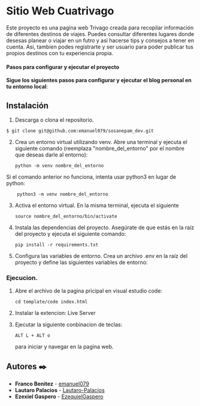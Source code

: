 # Sitio Web Cuatrivago

Este proyecto es una pagina web Trivago creada para recopilar información de diferentes destinos de viajes. Puedes consultar diferentes lugares donde desesas planear o viajar en un futro y asi hacerse tips y consejos a tener en cuenta. Asi, tambien podes registrarte y ser usuario para poder publicar tus propios destinos con tu experiencia propia.

#### Pasos para configurar y ejecutar el proyecto

**Sigue los siguientes pasos para configurar y ejecutar el blog personal en tu entorno local**:

## Instalación

1. Descarga o clona el repositorio.

```
$ git clone git@github.com:emanuel079/sosanepam_dev.git
```

2.  Crea un entorno virtual utilizando venv. Abre una terminal y ejecuta el siguiente comando (reemplaza "nombre_del_entorno" por el nombre que deseas darle al entorno):

        python -m venv nombre_del_entorno

Si el comando anterior no funciona, intenta usar python3 en lugar de python:

        python3 -m venv nombre_del_entorno

3.  Activa el entorno virtual. En la misma terminal, ejecuta el siguiente

        source nombre_del_entorno/bin/activate

4.  Instala las dependencias del proyecto. Asegúrate de que estás en la raíz del proyecto y ejecuta el siguiente comando:

        pip install -r requirements.txt

5.  Configura las variables de entorno. Crea un archivo .env en la raíz del proyecto y define las siguientes variables de entorno:

### Ejecucion.

1.  Abre el archivo de la pagina pricipal en visual estudio code:

        cd template/code index.html

2.  Instalar la extencion: Live Server

3.  Ejecutar la siguiente conbinacion de teclas:

        ALT L + ALT o

    para iniciar y navegar en la pagina web.

## Autores ✒️

- **Franco Benitez** - [emanuel079](https://github.com/emanuel079)
- **Lautaro Palacios** - [Lautaro-Palacios](https://github.com/Lautaro-Palacios)
- **Ezexiel Gaspero** - [EzequielGaspero](https://github.com/EzequielGaspero)
